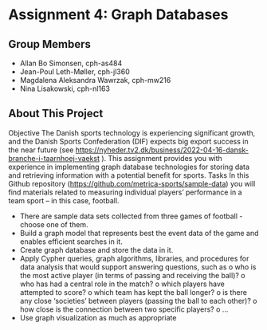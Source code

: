 # Assignment 4: Graph Databases

## Group Members

- Allan Bo Simonsen, cph-as484
- Jean-Poul Leth-Møller, cph-jl360
- Magdalena Aleksandra Wawrzak, cph-mw216
- Nina Lisakowski, cph-nl163

## About This Project

Objective
The Danish sports technology is experiencing significant growth, and the Danish Sports 
Confederation (DIF) expects big export success in the near future (see 
https://nyheder.tv2.dk/business/2022-04-16-dansk-branche-i-taarnhoej-vaekst ).
This assignment provides you with experience in implementing graph database technologies 
for storing data and retrieving information with a potential benefit for sports.
Tasks
In this Github repository (https://github.com/metrica-sports/sample-data) you will find 
materials related to measuring individual players’ performance in a team sport – in this case, 
football.
- There are sample data sets collected from three games of football - choose one of 
them.
- Build a graph model that represents best the event data of the game and enables
efficient searches in it.
- Create graph database and store the data in it.
- Apply Cypher queries, graph algorithms, libraries, and procedures for data analysis
that would support answering questions, such as 
o who is the most active player (in terms of passing and receiving the ball)?
o who has had a central role in the match?
o which players have attempted to score?
o which team has kept the ball longer?
o is there any close ‘societies’ between players (passing the ball to each other)?
o how close is the connection between two specific players?
o …
- Use graph visualization as much as appropriate